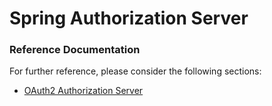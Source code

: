 # Spring Authorization Server


### Reference Documentation

For further reference, please consider the following sections:

* [OAuth2 Authorization Server](https://docs.spring.io/spring-boot/docs/3.4.1/reference/htmlsingle/index.html#web.security.oauth2.authorization-server)
